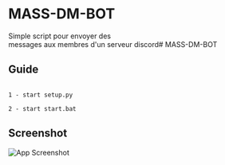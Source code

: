 # MASS-DM-BOT
Simple script pour envoyer des messages aux membres d'un serveur discord# MASS-DM-BOT
## Guide
```

1 - start setup.py 

2 - start start.bat

```

## Screenshot

![App Screenshot](https://media.discordapp.net/attachments/1235384566445899857/1236121011053793320/image.png?ex=6636dae7&is=66358967&hm=904a56357ede551fe2fe2acaf66e9a9b512462dd6311141ce823fb922bd1d7aa&=&format=webp&quality=lossless)

